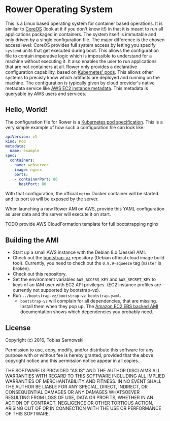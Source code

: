 # Rower Operating System

This is a Linux based operating system for container based operations. It is
similar to [CoreOS](https://coreos.com/) (look at it if you don't know it!) in
that it is meant to run all applications packaged in containers. The system
itself is immutable and only driven by a single configuration file. The major
difference is the chosen access level: CoreOS provides full system access
by letting you specify `systemd` units that get executed during boot. This
allows the configuration file to contain imperative logic which is impossible
to understand for a machine without executing it. It also enables the user to
run applications that are not containers at all. Rower only provides a
declarative configuration capability, based on
[Kubernetes' pods](http://kubernetes.io/docs/user-guide/pods/). This allows
other systems to precisly know which artifacts are deployed and running on the
machine. The configuration is typically given by cloud provider's native
metadata service like
[AWS EC2 instance metadata](http://docs.aws.amazon.com/AWSEC2/latest/UserGuide/ec2-instance-metadata.html).
This metadata is queryable by AWS users and services.

## Hello, World!

The configuration file for Rower is a
[Kubernetes pod specification](http://kubernetes.io/docs/api-reference/v1/definitions/#_v1_pod).
This is a very simple example of how such a configuration file can look like:

```yaml
apiVersion: v1
kind: Pod
metadata:
  name: example
spec:
  containers:
  - name: webserver
    image: nginx
    ports:
    - containerPort: 80
      hostPort: 80
```

With that configuration, the official `nginx` Docker container will be started
and its port `80` will be exposed by the server.

When launching a new Rower AMI on AWS, provide this YAML configuration as user
data and the server will execute it on start.

TODO provide AWS CloudFormation template for full bootstrapping nginx

## Building the AMI

* Start up a small AWS instance with the Debian 8.x (Jessie) AMI.
* Check out the [bootstrap-vz](https://github.com/andsens/bootstrap-vz)
  repository (Debian official cloud image build tool). Currently, you need
  to check out the `0.9.9-squeeze` tag (`master` is broken).
* Check out this repository.
* Set the environment variables `AWS_ACCESS_KEY` and `AWS_SECRET_KEY` to keys
  of an IAM user with EC2 API privileges. (EC2 instance profiles are currently
  not supported by bootstrap-vz).
* Run `../bootstrap-vz/bootstrap-vz bootstrap.yaml`.
  * `bootstrap-vz` will complain for all dependencies, that are missing.
    Install them when they pop up. The
    [Amazon EC2 EBS backed AMI](https://github.com/andsens/bootstrap-vz#amazon-ec2-ebs-backed-ami)
    documentation shows which dependencies you probably need.

## License

Copyright (c) 2016, Tobias Sarnowski

Permission to use, copy, modify, and/or distribute this software for any purpose with or without fee is hereby granted,
provided that the above copyright notice and this permission notice appear in all copies.

THE SOFTWARE IS PROVIDED "AS IS" AND THE AUTHOR DISCLAIMS ALL WARRANTIES WITH REGARD TO THIS SOFTWARE INCLUDING ALL
IMPLIED WARRANTIES OF MERCHANTABILITY AND FITNESS. IN NO EVENT SHALL THE AUTHOR BE LIABLE FOR ANY SPECIAL, DIRECT,
INDIRECT, OR CONSEQUENTIAL DAMAGES OR ANY DAMAGES WHATSOEVER RESULTING FROM LOSS OF USE, DATA OR PROFITS, WHETHER IN AN
ACTION OF CONTRACT, NEGLIGENCE OR OTHER TORTIOUS ACTION, ARISING OUT OF OR IN CONNECTION WITH THE USE OR PERFORMANCE OF
THIS SOFTWARE.
